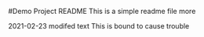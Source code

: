 #Demo Project README
This is a simple readme file
more

2021-02-23 modifed text
This is bound to cause trouble
